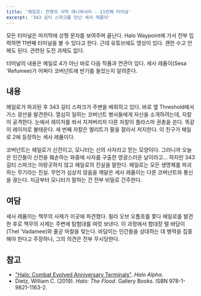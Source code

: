 ```yaml
---
title: '헤일로: 전쟁의 서막 애니버서리 - 11번째 터미널'
excerpt: '343 길티 스파크를 만난 세사 레품이'
---
```


모든 터미널은 마지막에 상형 문자를 보여주며 끝난다. Halo Waypoint에 가서 전부 입력하면 11번째 터미널을 볼 수 있다고 한다. 근데 유튜브에도
영상이 있다. 괜한 수고 안 해도 된다. 관련된 도전 과제도 없다.

터미널의 내용은 헤일로 4가 아닌 바로 다음 작품과 연관이 있다. 세사 레품이(Sesa 'Refumee)가 어쩌다 코버넌트에 반기를 들었는지 알려준다.

## 내용

헤일로가 파괴된 후 343 길티 스파크가 주변을 배회하고 있다. 바로 옆 Threshold에서 가스 광산을 발견한다. 열심히 일하는 코버넌트 병사들에게
자신을 소개하려는데, 자칼이 공격한다. 눈에서 레이저를 쏴서 지져버리자 다른 자칼이 플라스마 권총을 쏜다. 똑같이 레이저로 불태운다. 세 번째
자칼은 엘리트가 팔을 잘라서 저지한다. 이 친구가 헤일로 2에 등장하는 세사 레품이다.

코버넌트는 헤일로가 신전이고, 모니터는 신의 사자라고 믿는 모양이다. 그러니까 오늘은 인간들이 신전을 훼손하는 와중에 사자를 구출한 영광스러운
날이라고... 하지만 343 길티 스파크는 아랑곳하지 않고 헤일로의 진실을 말한다. 헤일로는 모든 생명체를 파괴하는 무기라는 진실. 무언가 심상치
않음을 깨달은 세사 레품이는 다른 코버넌트와 통신을 끊는다. 지금부터 모니터가 말하는 건 전부 비밀로 간주한다.

## 여담

세사 레품이는 책무의 사제가 이곳에 파견했다. 필라 오브 오톰호를 쫓다 헤일로를 발견한 후로 책무의 사제는 주변에 탐험대를 여럿 보낸다. 이
과정에서 함대장 텔 바담이(Thel 'Vadamee)와 줄곧 마찰을 빚는다. 바담이는 인간들을 상대하는 데 병력을 집중해야 한다고 주장하나, 그의 의견은
전부 무시당한다.

## 참고

- ["Halo: Combat Evolved Anniversary
Terminals"](https://halo.fandom.com/wiki/Terminal/Halo:_Combat_Evolved_Anniversary#Terminal_11_-_Threshold). *Halo
Alpha*.
- Dietz, William C. (2019). *Halo: The Flood*. Gallery Books. ISBN 978-1-9821-1163-2.
